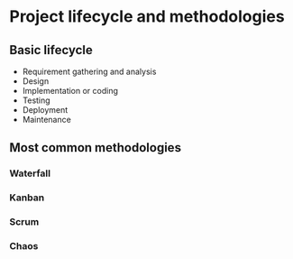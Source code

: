 # Project lifecycle and methodologies

## Basic lifecycle 

- Requirement gathering and analysis
- Design
- Implementation or coding
- Testing
- Deployment
- Maintenance

## Most common methodologies

### Waterfall

### Kanban

### Scrum

### Chaos

